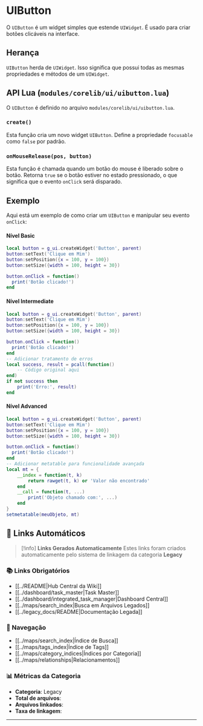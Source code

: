 # UIButton

O `UIButton` é um widget simples que estende `UIWidget`. É usado para criar botões clicáveis na interface.

## Herança

`UIButton` herda de `UIWidget`. Isso significa que possui todas as mesmas propriedades e métodos de um `UIWidget`.

## API Lua (`modules/corelib/ui/uibutton.lua`)

O `UIButton` é definido no arquivo `modules/corelib/ui/uibutton.lua`.

### `create()`

Esta função cria um novo widget `UIButton`. Define a propriedade `focusable` como `false` por padrão.

### `onMouseRelease(pos, button)`

Esta função é chamada quando um botão do mouse é liberado sobre o botão. Retorna `true` se o botão estiver no estado pressionado, o que significa que o evento `onClick` será disparado.

## Exemplo

Aqui está um exemplo de como criar um `UIButton` e manipular seu evento `onClick`:

#### Nível Basic
```lua
local button = g_ui.createWidget('Button', parent)
button:setText('Clique em Mim')
button:setPosition({x = 100, y = 100})
button:setSize({width = 100, height = 30})

button.onClick = function()
  print('Botão clicado!')
end
```

#### Nível Intermediate
```lua
local button = g_ui.createWidget('Button', parent)
button:setText('Clique em Mim')
button:setPosition({x = 100, y = 100})
button:setSize({width = 100, height = 30})

button.onClick = function()
  print('Botão clicado!')
end
-- Adicionar tratamento de erros
local success, result = pcall(function()
    -- Código original aqui
end)
if not success then
    print('Erro:', result)
end
```

#### Nível Advanced
```lua
local button = g_ui.createWidget('Button', parent)
button:setText('Clique em Mim')
button:setPosition({x = 100, y = 100})
button:setSize({width = 100, height = 30})

button.onClick = function()
  print('Botão clicado!')
end
-- Adicionar metatable para funcionalidade avançada
local mt = {
    __index = function(t, k)
        return rawget(t, k) or 'Valor não encontrado'
    end
    __call = function(t, ...)
        print('Objeto chamado com:', ...)
    end
}
setmetatable(meuObjeto, mt)
```

## 🔗 **Links Automáticos**

> [!info] **Links Gerados Automaticamente**
> Estes links foram criados automaticamente pelo sistema de linkagem da categoria **Legacy**

### **📚 Links Obrigatórios**
- [[../README|Hub Central da Wiki]]
- [[../dashboard/task_master|Task Master]]
- [[../dashboard/integrated_task_manager|Dashboard Central]]
- [[../maps/search_index|Busca em Arquivos Legados]]
- [[../legacy_docs/README|Documentação Legada]]

### **🧭 Navegação**
- [[../maps/search_index|Índice de Busca]]
- [[../maps/tags_index|Índice de Tags]]
- [[../maps/category_indices|Índices por Categoria]]
- [[../maps/relationships|Relacionamentos]]

### **📊 Métricas da Categoria**
- **Categoria**: Legacy
- **Total de arquivos**: <!-- Contador automático -->
- **Arquivos linkados**: <!-- Contador automático -->
- **Taxa de linkagem**: <!-- Percentual automático -->

---

